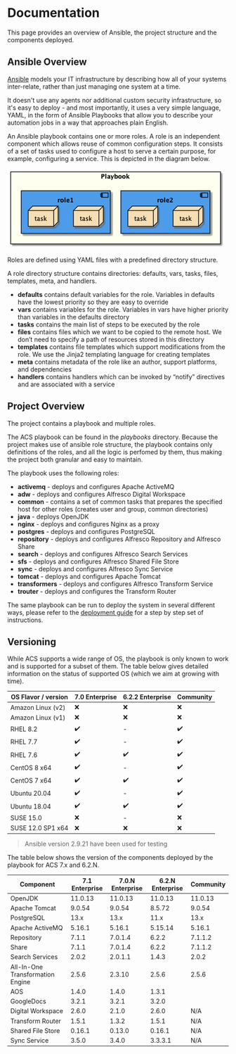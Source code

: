 # Documentation

This page provides an overview of Ansible, the project structure and the components deployed.

## Ansible Overview

[Ansible](https://www.ansible.com/overview/how-ansible-works) models your IT infrastructure by describing how all of your systems inter-relate, rather than just managing one system at a time.

It doesn't use any agents nor additional custom security infrastructure, so it's easy to deploy - and most importantly, it uses a very simple language, YAML, in the form of Ansible Playbooks that allow you to describe your automation jobs in a way that approaches plain English.

An Ansible playbook contains one or more roles. A role is an independent component which allows reuse of common configuration steps. It consists of a set of tasks used to configure a host to serve a certain purpose, for example, configuring a service. This is depicted in the diagram below.

![Playbook Ovewview](./resources/playbook-overview.png)

Roles are defined using YAML files with a predefined directory structure.

A role directory structure contains directories: defaults, vars, tasks, files, templates, meta, and handlers.

* **defaults** contains default variables for the role. Variables in defaults have the lowest priority so they are easy to override
* **vars** contains variables for the role. Variables in vars have higher priority than variables in the defaults directory
* **tasks** contains the main list of steps to be executed by the role
* **files** contains files which we want to be copied to the remote host. We don’t need to specify a path of resources stored in this directory
* **templates** contains file templates which support modifications from the role. We use the Jinja2 templating language for creating templates
* **meta** contains metadata of the role like an author, support platforms, and dependencies
* **handlers** contains handlers which can be invoked by “notify” directives and are associated with a service

## Project Overview

The project contains a playbook and multiple roles.

The ACS playbook can be found in the _playbooks_ directory. Because the project makes use of ansible role structure, the playbook contains only definitions of the roles, and all the logic is perfomed by them, thus making the project both granular and easy to maintain.

The playbook uses the following roles:

* **activemq** - deploys and configures Apache ActiveMQ
* **adw** - deploys and configures Alfresco Digital Workspace
* **common** - contains a set of common tasks that prepares the specified host for other roles (creates user and group, common directories)
* **java** - deploys OpenJDK
* **nginx** - deploys and configures Nginx as a proxy
* **postgres** - deploys and configures PostgreSQL
* **repository** - deploys and configures Alfresco Repository and Alfresco Share
* **search** - deploys and configures Alfresco Search Services
* **sfs** - deploys and configures Alfresco Shared File Store
* **sync** - deploys and configures Alfresco Sync Service
* **tomcat** - deploys and configures Apache Tomcat
* **transformers** - deploys and configures Alfresco Transform Service
* **trouter** - deploys and configures the Transform Router

The same playbook can be run to deploy the system in several different ways, please refer to the [deployment guide](./deployment-guide.md) for a step by step set of instructions.

## Versioning

While ACS supports a wide range of OS, the playbook is only known to work and is supported for a subset of them. The table below gives detailed information on the status of supported OS (which we aim at growing with time).

| OS Flavor / version | 7.0 Enterprise | 6.2.2 Enterprise | Community |
|-|-|-|-|
| Amazon Linux (v2) | :x: | :x: | :x: |
| Amazon Linux (v1) | :x: | :x: | :x: |
| RHEL 8.2 | :heavy_check_mark: | - | :heavy_check_mark: |
| RHEL 7.7 | :heavy_check_mark: | - | :heavy_check_mark: |
| RHEL 7.6 | :heavy_check_mark: | :heavy_check_mark: | :heavy_check_mark: |
| CentOS 8 x64 | :heavy_check_mark: | - | :heavy_check_mark: |
| CentOS 7 x64 | :heavy_check_mark: | :heavy_check_mark: | :heavy_check_mark: |
| Ubuntu 20.04 | :heavy_check_mark: | - | :heavy_check_mark: |
| Ubuntu 18.04 | :heavy_check_mark: | :heavy_check_mark: | :heavy_check_mark: |
| SUSE 15.0 | :x: | - | :x: |
| SUSE 12.0 SP1 x64 | :x: | :x: | :x: |

> Ansible version 2.9.21 have been used for testing

The table below shows the version of the components deployed by the playbook for ACS 7.x and 6.2.N.

| Component | 7.1 Enterprise | 7.0.N Enterprise | 6.2.N Enterprise | Community |
|-|-|-|-|-|
| OpenJDK | 11.0.13 | 11.0.13 | 11.0.13 | 11.0.13 |
| Apache Tomcat | 9.0.54 | 9.0.54 | 8.5.72 | 9.0.54 |
| PostgreSQL | 13.x | 13.x | 11.x | 13.x |
| Apache ActiveMQ | 5.16.1 | 5.16.1 | 5.15.14 | 5.16.1 |
| Repository | 7.1.1 | 7.0.1.4 | 6.2.2 | 7.1.1.2 |
| Share | 7.1.1 | 7.0.1.4 | 6.2.2 | 7.1.1.2 |
| Search Services | 2.0.2 | 2.0.1.1 | 1.4.3 | 2.0.2 |
| All-In-One Transformation Engine | 2.5.6 | 2.3.10 | 2.5.6 | 2.5.6 |
| AOS | 1.4.0 | 1.4.0 | 1.3.1 |  |
| GoogleDocs | 3.2.1 | 3.2.1 | 3.2.0 |  |
| Digital Workspace | 2.6.0 | 2.1.0 | 2.6.0 | N/A |
| Transform Router | 1.5.1 | 1.3.2 | 1.5.1 | N/A |
| Shared File Store | 0.16.1 | 0.13.0 | 0.16.1 | N/A |
| Sync Service | 3.5.0 | 3.4.0 | 3.3.3.1 | N/A |
